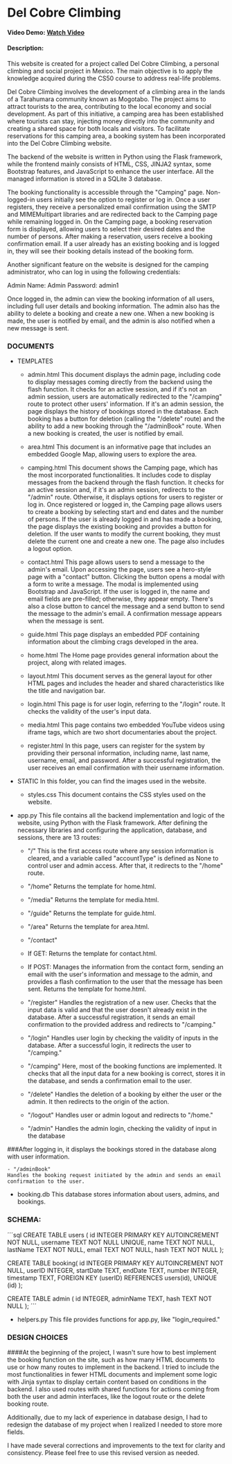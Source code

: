 # Del Cobre Climbing
#### Video Demo: [Watch Video](https://youtu.be/ErzYpNofCEU)
#### Description:

This website is created for a project called Del Cobre Climbing, a personal climbing and social project in Mexico. The main objective is to apply the knowledge acquired during the CS50 course to address real-life problems.

Del Cobre Climbing involves the development of a climbing area in the lands of a Tarahumara community known as Mogotabo. The project aims to attract tourists to the area, contributing to the local economy and social development. As part of this initiative, a camping area has been established where tourists can stay, injecting money directly into the community and creating a shared space for both locals and visitors. To facilitate reservations for this camping area, a booking system has been incorporated into the Del Cobre Climbing website.

The backend of the website is written in Python using the Flask framework, while the frontend mainly consists of HTML, CSS, JINJA2 syntax, some Bootstrap features, and JavaScript to enhance the user interface. All the managed information is stored in a SQLite 3 database.

The booking functionality is accessible through the "Camping" page. Non-logged-in users initially see the option to register or log in. Once a user registers, they receive a personalized email confirmation using the SMTP and MIMEMultipart libraries and are redirected back to the Camping page while remaining logged in. On the Camping page, a booking reservation form is displayed, allowing users to select their desired dates and the number of persons. After making a reservation, users receive a booking confirmation email. If a user already has an existing booking and is logged in, they will see their booking details instead of the booking form.

Another significant feature on the website is designed for the camping administrator, who can log in using the following credentials:

Admin Name: Admin
Password: admin1

Once logged in, the admin can view the booking information of all users, including full user details and booking information. The admin also has the ability to delete a booking and create a new one. When a new booking is made, the user is notified by email, and the admin is also notified when a new message is sent.

### DOCUMENTS

- TEMPLATES
	- admin.html
	This document displays the admin page, including code to display messages coming directly from the backend using the flash function. It checks for an active session, and if it's not an admin session, users are automatically redirected to the "/camping" route to protect other users' information. If it's an admin session, the page displays the history of bookings stored in the database. Each booking has a button for deletion (calling the "/delete" route) and the ability to add a new booking through the "/adminBook" route. When a new booking is created, the user is notified by email.

	- area.html
	This document is an informative page that includes an embedded Google Map, allowing users to explore the area.

	- camping.html
	This document shows the Camping page, which has the most incorporated functionalities. It includes code to display messages from the backend through the flash function. It checks for an active session and, if it's an admin session, redirects to the "/admin" route. Otherwise, it displays options for users to register or log in. Once registered or logged in, the Camping page allows users to create a booking by selecting start and end dates and the number of persons. If the user is already logged in and has made a booking, the page displays the existing booking and provides a button for deletion. If the user wants to modify the current booking, they must delete the current one and create a new one. The page also includes a logout option.

	- contact.html
	This page allows users to send a message to the admin's email. Upon accessing the page, users see a hero-style page with a "contact" button. Clicking the button opens a modal with a form to write a message. The modal is implemented using Bootstrap and JavaScript. If the user is logged in, the name and email fields are pre-filled; otherwise, they appear empty. There's also a close button to cancel the message and a send button to send the message to the admin's email. A confirmation message appears when the message is sent.

	- guide.html
	This page displays an embedded PDF containing information about the climbing crags developed in the area.

	- home.html
	The Home page provides general information about the project, along with related images.

	- layout.html
	This document serves as the general layout for other HTML pages and includes the header and shared characteristics like the title and navigation bar.

	- login.html
	This page is for user login, referring to the "/login" route. It checks the validity of the user's input data.

	- media.html
	This page contains two embedded YouTube videos using iframe tags, which are two short documentaries about the project.

	- register.html
	In this page, users can register for the system by providing their personal information, including name, last name, username, email, and password. After a successful registration, the user receives an email confirmation with their username information.

- STATIC
	In this folder, you can find the images used in the website.

	- styles.css
	This document contains the CSS styles used on the website.

- app.py
This file contains all the backend implementation and logic of the website, using Python with the Flask framework. After defining the necessary libraries and configuring the application, database, and sessions, there are 13 routes:

	- "/"
	This is the first access route where any session information is cleared, and a variable called "accountType" is defined as None to control user and admin access. After that, it redirects to the "/home" route.

	- "/home"
	Returns the template for home.html.

	- "/media"
	Returns the template for media.html.

	- "/guide"
	Returns the template for guide.html.

	- "/area"
	Returns the template for area.html.

	- "/contact"
	- If GET: Returns the template for contact.html.
	- If POST: Manages the information from the contact form, sending an email with the user's information and message to the admin, and provides a flash confirmation to the user that the message has been sent.
	Returns the template for home.html.

	- "/register"
	Handles the registration of a new user. Checks that the input data is valid and that the user doesn't already exist in the database. After a successful registration, it sends an email confirmation to the provided address and redirects to "/camping."

	- "/login"
	Handles user login by checking the validity of inputs in the database. After a successful login, it redirects the user to "/camping."

	- "/camping"
	Here, most of the booking functions are implemented. It checks that all the input data for a new booking is correct, stores it in the database, and sends a confirmation email to the user.

	- "/delete"
	Handles the deletion of a booking by either the user or the admin. It then redirects to the origin of the action.

	- "/logout"
	Handles user or admin logout and redirects to "/home."

	- "/admin"
	Handles the admin login, checking the validity of input in the database

###After logging in, it displays the bookings stored in the database along with user information.

	- "/adminBook"
	Handles the booking request initiated by the admin and sends an email confirmation to the user.

- booking.db
This database stores information about users, admins, and bookings.

### SCHEMA:

´´´sql
CREATE TABLE users (
id INTEGER PRIMARY KEY AUTOINCREMENT NOT NULL,
username TEXT NOT NULL UNIQUE,
name TEXT NOT NULL,
lastName TEXT NOT NULL,
email TEXT NOT NULL,
hash TEXT NOT NULL
);

CREATE TABLE booking(
id INTEGER PRIMARY KEY AUTOINCREMENT NOT NULL,
userID INTEGER,
startDate TEXT,
endDate TEXT,
number INTEGER,
timestamp TEXT,
FOREIGN KEY (userID) REFERENCES users(id),
UNIQUE (id)
);

CREATE TABLE admin (
id INTEGER,
adminName TEXT,
hash TEXT NOT NULL
);
´´´

- helpers.py
This file provides functions for app.py, like "login_required."

### DESIGN CHOICES

####At the beginning of the project, I wasn't sure how to best implement the booking function on the site, such as how many HTML documents to use or how many routes to implement in the backend. I tried to include the most functionalities in fewer HTML documents and implement some logic with Jinja syntax to display certain content based on conditions in the backend. I also used routes with shared functions for actions coming from both the user and admin interfaces, like the logout route or the delete booking route.

Additionally, due to my lack of experience in database design, I had to redesign the database of my project when I realized I needed to store more fields.


I have made several corrections and improvements to the text for clarity and consistency. Please feel free to use this revised version as needed.
